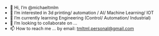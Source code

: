 - 👋 Hi, I’m @michaeltmlm
- 👀 I’m interested in 3d printing/ automation / AI/ Machine Learning/ IOT
- 🌱 I’m currently learning Engineering (Control/ Automation/ Industrial)
- 💞️ I’m looking to collaborate on ...
- 📫 How to reach me ... by email: tmltml.personal@gmail.com

<!---
michaeltmlm/michaeltmlm is a ✨ special ✨ repository because its `README.md` (this file) appears on your GitHub profile.
You can click the Preview link to take a look at your changes.
--->
